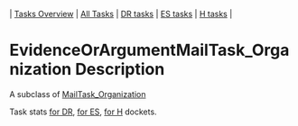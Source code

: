| [Tasks Overview](tasks-overview.md) | [All Tasks](../alltasks.md) | [DR tasks](../docs-DR/tasklist.md) | [ES tasks](../docs-ES/tasklist.md) | [H tasks](../docs-H/tasklist.md) |

# EvidenceOrArgumentMailTask_Organization Description

A subclass of [MailTask_Organization](MailTask_Organization.md)

Task stats [for DR](../docs-DR/EvidenceOrArgumentMailTask_Organization.md), [for ES](../docs-ES/EvidenceOrArgumentMailTask_Organization.md), [for H](../docs-H/EvidenceOrArgumentMailTask_Organization.md) dockets.

